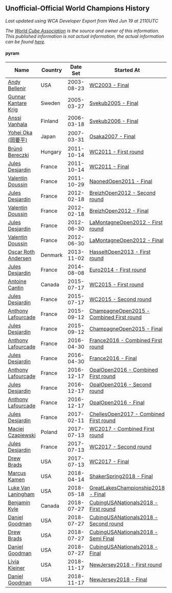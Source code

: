## Unofficial-Official World Champions History

*Last updated using WCA Developer Export from Wed Jun 19 at 2110UTC*

*The [World Cube Association](https://www.worldcubeassociation.org) is the source and owner of this information. This published information is not actual information, the actual information can be found [here](https://www.worldcubeassociation.org/results).*

#### pyram

|Name|Country|Date Set|Started At|Ended At|Days Held|  
|--|--|--|--|--|--|  
|[Andy Bellenir](https://www.worldcubeassociation.org/persons/2003BELL01)|USA|2003-08-23|[WC2003 - Final](https://www.worldcubeassociation.org/competitions/WC2003/results/all#epyram_f)|1 year after [WC2003](https://www.worldcubeassociation.org/competitions/WC2003/results/all#epyram_f)|366|  
|[Gunnar Kantare Krig](https://www.worldcubeassociation.org/persons/2004KRIG01)|Sweden|2005-03-27|[Svekub2005 - Final](https://www.worldcubeassociation.org/competitions/Svekub2005/results/all#epyram_f)|[Svekub2006 - Final](https://www.worldcubeassociation.org/competitions/Svekub2006/results/all#epyram_f)|357|  
|[Anssi Vanhala](https://www.worldcubeassociation.org/persons/2005VANH01)|Finland|2006-03-18|[Svekub2006 - Final](https://www.worldcubeassociation.org/competitions/Svekub2006/results/all#epyram_f)|1 year after [Svekub2006](https://www.worldcubeassociation.org/competitions/Svekub2006/results/all#epyram_f)|365|  
|[Yohei Oka (岡要平)](https://www.worldcubeassociation.org/persons/2006OKAY01)|Japan|2007-03-31|[Osaka2007 - Final](https://www.worldcubeassociation.org/competitions/Osaka2007/results/all#epyram_f)|[WC2011 - First round](https://www.worldcubeassociation.org/competitions/WC2011/results/all#epyram_1)|1660|  
|[Brúnó Bereczki](https://www.worldcubeassociation.org/persons/2008BERE01)|Hungary|2011-10-14|[WC2011 - First round](https://www.worldcubeassociation.org/competitions/WC2011/results/all#epyram_1)|[WC2011 - Final](https://www.worldcubeassociation.org/competitions/WC2011/results/all#epyram_f)|0|  
|[Jules Desjardin](https://www.worldcubeassociation.org/persons/2010DESJ01)|France|2011-10-14|[WC2011 - Final](https://www.worldcubeassociation.org/competitions/WC2011/results/all#epyram_f)|[NaonedOpen2011 - Final](https://www.worldcubeassociation.org/competitions/NaonedOpen2011/results/all#epyram_f)|14|  
|[Valentin Doussin](https://www.worldcubeassociation.org/persons/2009DOUS03)|France|2011-10-29|[NaonedOpen2011 - Final](https://www.worldcubeassociation.org/competitions/NaonedOpen2011/results/all#epyram_f)|[BreizhOpen2012 - Second round](https://www.worldcubeassociation.org/competitions/BreizhOpen2012/results/all#epyram_2)|112|  
|[Jules Desjardin](https://www.worldcubeassociation.org/persons/2010DESJ01)|France|2012-02-18|[BreizhOpen2012 - Second round](https://www.worldcubeassociation.org/competitions/BreizhOpen2012/results/all#epyram_2)|[BreizhOpen2012 - Final](https://www.worldcubeassociation.org/competitions/BreizhOpen2012/results/all#epyram_f)|0|  
|[Valentin Doussin](https://www.worldcubeassociation.org/persons/2009DOUS03)|France|2012-02-18|[BreizhOpen2012 - Final](https://www.worldcubeassociation.org/competitions/BreizhOpen2012/results/all#epyram_f)|[LaMontagneOpen2012 - First round](https://www.worldcubeassociation.org/competitions/LaMontagneOpen2012/results/all#epyram_1)|133|  
|[Jules Desjardin](https://www.worldcubeassociation.org/persons/2010DESJ01)|France|2012-06-30|[LaMontagneOpen2012 - First round](https://www.worldcubeassociation.org/competitions/LaMontagneOpen2012/results/all#epyram_1)|[LaMontagneOpen2012 - Final](https://www.worldcubeassociation.org/competitions/LaMontagneOpen2012/results/all#epyram_f)|0|  
|[Valentin Doussin](https://www.worldcubeassociation.org/persons/2009DOUS03)|France|2012-06-30|[LaMontagneOpen2012 - Final](https://www.worldcubeassociation.org/competitions/LaMontagneOpen2012/results/all#epyram_f)|1 year after [NaonedOpen2012](https://www.worldcubeassociation.org/competitions/NaonedOpen2012/results/all#epyram_f)|484|  
|[Oscar Roth Andersen](https://www.worldcubeassociation.org/persons/2008ANDE02)|Denmark|2013-11-02|[HasseltOpen2013 - First round](https://www.worldcubeassociation.org/competitions/HasseltOpen2013/results/all#epyram_1)|[Euro2014 - First round](https://www.worldcubeassociation.org/competitions/Euro2014/results/all#epyram_1)|280|  
|[Jules Desjardin](https://www.worldcubeassociation.org/persons/2010DESJ01)|France|2014-08-08|[Euro2014 - First round](https://www.worldcubeassociation.org/competitions/Euro2014/results/all#epyram_1)|[WC2015 - First round](https://www.worldcubeassociation.org/competitions/WC2015/results/all#epyram_1)|343|  
|[Antoine Cantin](https://www.worldcubeassociation.org/persons/2010CANT02)|Canada|2015-07-17|[WC2015 - First round](https://www.worldcubeassociation.org/competitions/WC2015/results/all#epyram_1)|[WC2015 - Second round](https://www.worldcubeassociation.org/competitions/WC2015/results/all#epyram_2)|0|  
|[Jules Desjardin](https://www.worldcubeassociation.org/persons/2010DESJ01)|France|2015-07-17|[WC2015 - Second round](https://www.worldcubeassociation.org/competitions/WC2015/results/all#epyram_2)|[ChampagneOpen2015 - Combined First round](https://www.worldcubeassociation.org/competitions/ChampagneOpen2015/results/all#epyram_d)|56|  
|[Anthony Lafourcade](https://www.worldcubeassociation.org/persons/2014LAFO01)|France|2015-09-12|[ChampagneOpen2015 - Combined First round](https://www.worldcubeassociation.org/competitions/ChampagneOpen2015/results/all#epyram_d)|[ChampagneOpen2015 - Final](https://www.worldcubeassociation.org/competitions/ChampagneOpen2015/results/all#epyram_f)|0|  
|[Jules Desjardin](https://www.worldcubeassociation.org/persons/2010DESJ01)|France|2015-09-12|[ChampagneOpen2015 - Final](https://www.worldcubeassociation.org/competitions/ChampagneOpen2015/results/all#epyram_f)|[France2016 - Combined First round](https://www.worldcubeassociation.org/competitions/France2016/results/all#epyram_d)|231|  
|[Anthony Lafourcade](https://www.worldcubeassociation.org/persons/2014LAFO01)|France|2016-04-30|[France2016 - Combined First round](https://www.worldcubeassociation.org/competitions/France2016/results/all#epyram_d)|[France2016 - Final](https://www.worldcubeassociation.org/competitions/France2016/results/all#epyram_f)|0|  
|[Jules Desjardin](https://www.worldcubeassociation.org/persons/2010DESJ01)|France|2016-04-30|[France2016 - Final](https://www.worldcubeassociation.org/competitions/France2016/results/all#epyram_f)|[OpalOpen2016 - Combined First round](https://www.worldcubeassociation.org/competitions/OpalOpen2016/results/all#epyram_d)|231|  
|[Anthony Lafourcade](https://www.worldcubeassociation.org/persons/2014LAFO01)|France|2016-12-17|[OpalOpen2016 - Combined First round](https://www.worldcubeassociation.org/competitions/OpalOpen2016/results/all#epyram_d)|[OpalOpen2016 - Second round](https://www.worldcubeassociation.org/competitions/OpalOpen2016/results/all#epyram_2)|0|  
|[Jules Desjardin](https://www.worldcubeassociation.org/persons/2010DESJ01)|France|2016-12-17|[OpalOpen2016 - Second round](https://www.worldcubeassociation.org/competitions/OpalOpen2016/results/all#epyram_2)|[OpalOpen2016 - Final](https://www.worldcubeassociation.org/competitions/OpalOpen2016/results/all#epyram_f)|0|  
|[Anthony Lafourcade](https://www.worldcubeassociation.org/persons/2014LAFO01)|France|2016-12-17|[OpalOpen2016 - Final](https://www.worldcubeassociation.org/competitions/OpalOpen2016/results/all#epyram_f)|[ChellesOpen2017 - Combined First round](https://www.worldcubeassociation.org/competitions/ChellesOpen2017/results/all#epyram_d)|56|  
|[Jules Desjardin](https://www.worldcubeassociation.org/persons/2010DESJ01)|France|2017-02-11|[ChellesOpen2017 - Combined First round](https://www.worldcubeassociation.org/competitions/ChellesOpen2017/results/all#epyram_d)|[WC2017 - Combined First round](https://www.worldcubeassociation.org/competitions/WC2017/results/all#epyram_d)|154|  
|[Maciej Czapiewski](https://www.worldcubeassociation.org/persons/2014CZAP01)|Poland|2017-07-13|[WC2017 - Combined First round](https://www.worldcubeassociation.org/competitions/WC2017/results/all#epyram_d)|[WC2017 - Second round](https://www.worldcubeassociation.org/competitions/WC2017/results/all#epyram_2)|0|  
|[Jules Desjardin](https://www.worldcubeassociation.org/persons/2010DESJ01)|France|2017-07-13|[WC2017 - Second round](https://www.worldcubeassociation.org/competitions/WC2017/results/all#epyram_2)|[WC2017 - Final](https://www.worldcubeassociation.org/competitions/WC2017/results/all#epyram_f)|0|  
|[Drew Brads](https://www.worldcubeassociation.org/persons/2010BRAD01)|USA|2017-07-13|[WC2017 - Final](https://www.worldcubeassociation.org/competitions/WC2017/results/all#epyram_f)|[ShakerSpring2018 - Final](https://www.worldcubeassociation.org/competitions/ShakerSpring2018/results/all#epyram_f)|272|  
|[Marcus Kamen](https://www.worldcubeassociation.org/persons/2015KAME02)|USA|2018-04-14|[ShakerSpring2018 - Final](https://www.worldcubeassociation.org/competitions/ShakerSpring2018/results/all#epyram_f)|[GreatLakesChampionship2018 - Final](https://www.worldcubeassociation.org/competitions/GreatLakesChampionship2018/results/all#epyram_f)|36|  
|[Luke Van Laningham](https://www.worldcubeassociation.org/persons/2015VANL01)|USA|2018-05-18|[GreatLakesChampionship2018 - Final](https://www.worldcubeassociation.org/competitions/GreatLakesChampionship2018/results/all#epyram_f)|[CubingUSANationals2018 - First round](https://www.worldcubeassociation.org/competitions/CubingUSANationals2018/results/all#epyram_1)|70|  
|[Benjamin Kyle](https://www.worldcubeassociation.org/persons/2016KYLE01)|Canada|2018-07-27|[CubingUSANationals2018 - First round](https://www.worldcubeassociation.org/competitions/CubingUSANationals2018/results/all#epyram_1)|[CubingUSANationals2018 - Second round](https://www.worldcubeassociation.org/competitions/CubingUSANationals2018/results/all#epyram_2)|0|  
|[Daniel Goodman](https://www.worldcubeassociation.org/persons/2013GOOD01)|USA|2018-07-27|[CubingUSANationals2018 - Second round](https://www.worldcubeassociation.org/competitions/CubingUSANationals2018/results/all#epyram_2)|[CubingUSANationals2018 - Semi Final](https://www.worldcubeassociation.org/competitions/CubingUSANationals2018/results/all#epyram_3)|0|  
|[Drew Brads](https://www.worldcubeassociation.org/persons/2010BRAD01)|USA|2018-07-27|[CubingUSANationals2018 - Semi Final](https://www.worldcubeassociation.org/competitions/CubingUSANationals2018/results/all#epyram_3)|[CubingUSANationals2018 - Final](https://www.worldcubeassociation.org/competitions/CubingUSANationals2018/results/all#epyram_f)|0|  
|[Daniel Goodman](https://www.worldcubeassociation.org/persons/2013GOOD01)|USA|2018-07-27|[CubingUSANationals2018 - Final](https://www.worldcubeassociation.org/competitions/CubingUSANationals2018/results/all#epyram_f)|[NewJersey2018 - First round](https://www.worldcubeassociation.org/competitions/NewJersey2018/results/all#epyram_1)|112|  
|[Livia Kleiner](https://www.worldcubeassociation.org/persons/2013KLEI03)|USA|2018-11-17|[NewJersey2018 - First round](https://www.worldcubeassociation.org/competitions/NewJersey2018/results/all#epyram_1)|[NewJersey2018 - Final](https://www.worldcubeassociation.org/competitions/NewJersey2018/results/all#epyram_f)|0|  
|[Daniel Goodman](https://www.worldcubeassociation.org/persons/2013GOOD01)|USA|2018-11-17|[NewJersey2018 - Final](https://www.worldcubeassociation.org/competitions/NewJersey2018/results/all#epyram_f)|Ongoing|214|  

